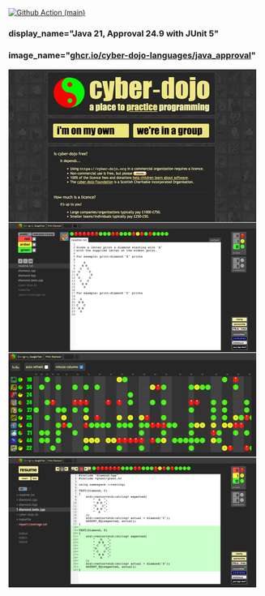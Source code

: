 [![Github Action (main)](https://github.com/cyber-dojo-start-points/java-approval/actions/workflows/main.yml/badge.svg)](https://github.com/cyber-dojo-start-points/java-approval/actions)

### display_name="Java 21, Approval 24.9 with JUnit 5"
### image_name="[ghcr.io/cyber-dojo-languages/java_approval](https://github.com/cyber-dojo-languages/java-approval/pkgs/container/java_approval)"

![cyber-dojo.org home page](https://github.com/cyber-dojo/cyber-dojo/blob/master/shared/home_page_snapshot.png)
